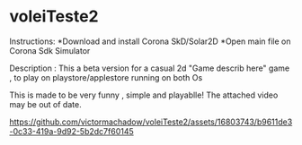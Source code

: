 # voleiTeste2

Instructions:
   *Download and install Corona SkD/Solar2D
   *Open main file on Corona Sdk Simulator

  Description :
   This a beta version for a casual 2d "Game describ here" 
   game , to play on playstore/applestore
   running on both Os

   This is made to be very funny , simple and playablle!
   The attached video may be out of date.
    

https://github.com/victormachadow/voleiTeste2/assets/16803743/b9611de3-0c33-419a-9d92-5b2dc7f60145

